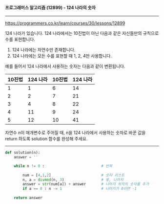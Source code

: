 #### 프로그래머스 알고리즘 (12899) - 124 나라의 숫자

---

https://programmers.co.kr/learn/courses/30/lessons/12899

124 나라가 있습니다. 124 나라에서는 10진법이 아닌 다음과 같은 자신들만의 규칙으로 수를 표현합니다.

1. 124 나라에는 자연수만 존재합니다.
2. 124 나라에는 모든 수를 표현할 때 1, 2, 4만 사용합니다.

예를 들어서 124 나라에서 사용하는 숫자는 다음과 같이 변환됩니다.

| 10진법 | 124 나라 | 10진법 | 124 나라 |
| ------ | -------- | ------ | -------- |
| 1      | 1        | 6      | 14       |
| 2      | 2        | 7      | 21       |
| 3      | 4        | 8      | 22       |
| 4      | 11       | 9      | 24       |
| 5      | 12       | 10     | 41       |

자연수 n이 매개변수로 주어질 때, n을 124 나라에서 사용하는 숫자로 바꾼 값을 return 하도록 solution 함수를 완성해 주세요.



---



```python
def solution(n):
    answer = ''

    while n != 0 :                          # 반복
        
        num = [4,1,2]                       # 숫자 리스트
        n, a = divmod(n, 3)                 # 몫, 나머지
        answer = str(num[a]) + answer       # 나머지 위치의 숫자를 추가
        if a == 0 : n -= 1                  # 나머지가 0이면 -1 
    
    return answer
```
